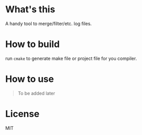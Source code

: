 # What's this
A handy tool to merge/filter/etc. log files.

# How to build
run `cmake` to generate make file or project file for you compiler.

# How to use
> To be added later


# License
MIT

